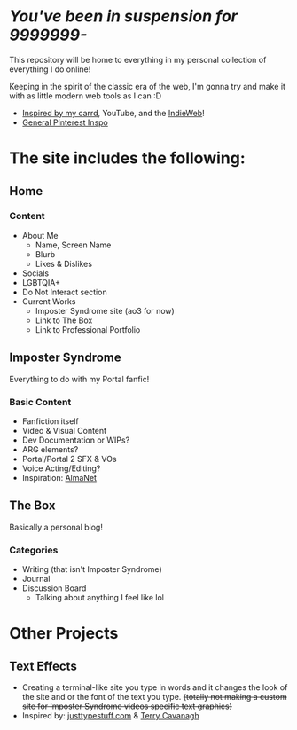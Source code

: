 
# *You've been in suspension for 9999999-*

This repository will be home to everything in my personal collection of everything I do online! 

Keeping in the spirit of the classic era of the web, I'm gonna try and make it with as little modern web tools as I can :D
* [Inspired by my carrd](https://wheatleyinabox.carrd.co/), YouTube, and the [IndieWeb](https://indieweb.org/)!             
* [General Pinterest Inspo](https://www.pinterest.com/wheatleyinabox/personal-site-inspo/)                 

# The site includes the following:     
## Home      
### Content
* About Me
  * Name, Screen Name
  * Blurb
  * Likes & Dislikes
* Socials
* LGBTQIA+
* Do Not Interact section
* Current Works
  * Imposter Syndrome site (ao3 for now)
  * Link to The Box
  * Link to Professional Portfolio


## Imposter Syndrome
Everything to do with my Portal fanfic!
### Basic Content
* Fanfiction itself
* Video & Visual Content
* Dev Documentation or WIPs?
* ARG elements?
* Portal/Portal 2 SFX & VOs
* Voice Acting/Editing?
* Inspiration: [AlmaNet](https://almanet.cc/)

## The Box
Basically a personal blog!
### Categories
* Writing (that isn't Imposter Syndrome)
* Journal
* Discussion Board
    * Talking about anything I feel like lol

# Other Projects
## Text Effects
   * Creating a terminal-like site you type in words and it changes the look of the site and or the font of the text you type.
~~(totally not making a custom site for Imposter Syndrome videos specific text graphics)~~
   * Inspired by: [justtypestuff.com](https://justtypestuff.com) & [Terry Cavanagh](https://github.com/TerryCavanagh)
